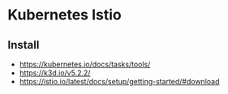 # Kubernetes Istio

## Install

- https://kubernetes.io/docs/tasks/tools/
- https://k3d.io/v5.2.2/
- https://istio.io/latest/docs/setup/getting-started/#download
